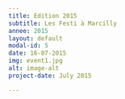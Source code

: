 ```yaml
---
title: Edition 2015
subtitle: Les Festi à Marcilly
annee: 2015
layout: default
modal-id: 5
date: 16-07-2015
img: event1.jpg
alt: image-alt
project-date: July 2015

---
```

